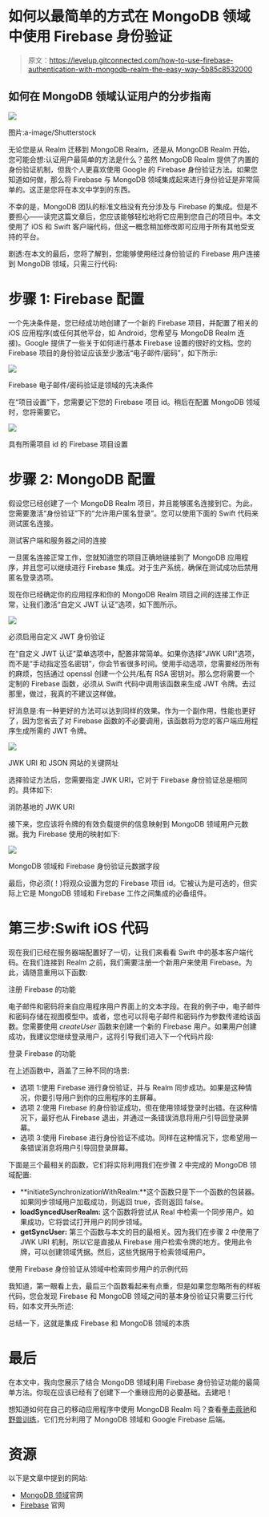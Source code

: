 # 如何以最简单的方式在 MongoDB 领域中使用 Firebase 身份验证

> 原文：<https://levelup.gitconnected.com/how-to-use-firebase-authentication-with-mongodb-realm-the-easy-way-5b85c8532000>

## 如何在 MongoDB 领域认证用户的分步指南

![](img/68afc12c0f44043d035c0a3a4248e1a3.png)

图片:a-image/Shutterstock

无论您是从 Realm 迁移到 MongoDB Realm，还是从 MongoDB Realm 开始，您可能会想:认证用户最简单的方法是什么？虽然 MongoDB Realm 提供了内置的身份验证机制，但我个人更喜欢使用 Google 的 Firebase 身份验证方法。如果您知道如何做，那么将 Firebase 与 MongoDB 领域集成起来进行身份验证是非常简单的。这正是您将在本文中学到的东西。

不幸的是，MongoDB 团队的标准文档没有充分涉及与 Firebase 的集成。但是不要担心——读完这篇文章后，您应该能够轻松地将它应用到您自己的项目中。本文使用了 iOS 和 Swift 客户端代码，但这一概念稍加修改即可应用于所有其他受支持的平台。

剧透:在本文的最后，您将了解到，您能够使用经过身份验证的 Firebase 用户连接到 MongoDB 领域，只需三行代码:

# 步骤 1: Firebase 配置

一个先决条件是，您已经成功地创建了一个新的 Firebase 项目，并配置了相关的 iOS 应用程序(或任何其他平台，如 Android，您希望与 MongoDB Realm 连接)。Google 提供了一些关于如何进行基本 Firebase 设置的很好的文档。您的 Firebase 项目的身份验证应该至少激活“电子邮件/密码”，如下所示:

![](img/05e1fc76c8c417e4f5242319eb0e3c33.png)

Firebase 电子邮件/密码验证是领域的先决条件

在“项目设置”下，您需要记下您的 Firebase 项目 id。稍后在配置 MongoDB 领域时，您将需要它。

![](img/2ca82f09e3ff560f0b3151c54c52e7ea.png)

具有所需项目 id 的 Firebase 项目设置

# 步骤 2: MongoDB 配置

假设您已经创建了一个 MongoDB Realm 项目，并且能够匿名连接到它。为此，您需要激活“身份验证”下的“允许用户匿名登录”。您可以使用下面的 Swift 代码来测试匿名连接。

测试客户端和服务器之间的连接

一旦匿名连接正常工作，您就知道您的项目正确地链接到了 MongoDB 应用程序，并且您可以继续进行 Firebase 集成。对于生产系统，确保在测试成功后禁用匿名登录选项。

现在你已经确定你的应用程序和你的 MongoDB Realm 项目之间的连接工作正常，让我们激活“自定义 JWT 认证”选项，如下图所示。

![](img/4fede318ceeceb3ddb8431353377bef6.png)

必须启用自定义 JWT 身份验证

在“自定义 JWT 认证”菜单选项中，配置非常简单。如果你选择“JWK URI”选项，而不是“手动指定签名密钥”，你会节省很多时间。使用手动选项，您需要经历所有的麻烦，包括通过 openssl 创建一个公共/私有 RSA 密钥对。那么您将需要一个定制的 Firebase 函数，必须从 Swift 代码中调用该函数来生成 JWT 令牌。去过那里，做过，我真的不建议这样做。

好消息是:有一种更好的方法可以达到同样的效果。作为一个副作用，性能也更好了，因为您省去了对 Firebase 函数的不必要调用，该函数将为您的客户端应用程序生成所需的 JWT 令牌。

![](img/d46ab81babec00b9a7e59be165a96e1d.png)

JWK URI 和 JSON 网站的关键网址

选择验证方法后，您需要指定 JWK URI，它对于 Firebase 身份验证总是相同的。具体如下:

消防基地的 JWK URI

接下来，您应该将令牌的有效负载提供的信息映射到 MongoDB 领域用户元数据。我为 Firebase 使用的映射如下:

![](img/47ebf375a8d04813db936b37d1a4b68d.png)

MongoDB 领域和 Firebase 身份验证元数据字段

最后，你必须(！)将观众设置为您的 Firebase 项目 id。它被认为是可选的，但实际上它是 MongoDB 领域和 Firebase 工作之间集成的必备组件。

# 第三步:Swift iOS 代码

现在我们已经在服务器端配置好了一切，让我们来看看 Swift 中的基本客户端代码。在我们连接到 Realm 之前，我们需要注册一个新用户来使用 Firebase。为此，请随意重用以下函数:

注册 Firebase 的功能

电子邮件和密码将来自应用程序用户界面上的文本字段。在我的例子中，电子邮件和密码存储在视图模型中。或者，您也可以将电子邮件和密码作为参数传递给该函数。您需要使用 *createUser* 函数来创建一个新的 Firebase 用户。如果用户创建成功，我建议您继续登录用户，这将引导我们进入下一个代码片段:

登录 Firebase 的功能

在上述函数中，涵盖了三种不同的场景:

*   选项 1:使用 Firebase 进行身份验证，并与 Realm 同步成功。如果是这种情况，你要引导用户到你的应用程序的主屏幕。
*   选项 2:使用 Firebase 的身份验证成功，但在使用领域登录时出错。在这种情况下，最好也从 Firebase 退出，并通过一条错误消息将用户引导回登录屏幕。
*   选项 3:使用 Firebase 进行身份验证不成功。同样在这种情况下，您希望用一条错误消息将用户引导回登录屏幕。

下面是三个最相关的函数，它们将实际利用我们在步骤 2 中完成的 MongoDB 领域配置:

*   **initiateSynchronizationWithRealm:**这个函数只是下一个函数的包装器。如果同步领域用户加载成功，则返回 true，否则返回 false。
*   **loadSyncedUserRealm:** 这个函数将尝试从 Real 中检索一个同步用户。如果成功，它将尝试打开用户的同步领域。
*   **getSyncUser:** 第三个函数与本文的目的最相关。因为我们在步骤 2 中使用了 JWK URI 机制，所以它是直接从 Firebase 用户检索令牌的地方。使用此令牌，可以创建领域凭据。然后，这些凭据用于检索领域用户。

使用 Firebase 身份验证从领域中检索同步用户的示例代码

我知道，第一眼看上去，最后三个函数看起来有点重，但是如果您忽略所有的样板代码，您会发现 Firebase 和 MongoDB 领域之间的基本身份验证只需要三行代码，如本文开头所述:

总结一下，这就是集成 Firebase 和 MongoDB 领域的本质

# 最后

在本文中，我向您展示了结合 MongoDB 领域利用 Firebase 身份验证功能的最简单方法。你现在应该已经有了创建下一个重磅应用的必要基础。去建吧！

想知道如何在自己的移动应用程序中使用 MongoDB Realm 吗？查看[拳击蔻驰](https://itunes.apple.com/WebObjects/MZStore.woa/wa/viewSoftware?id=1308556493&mt=8)和[野兽训练](https://itunes.apple.com/WebObjects/MZStore.woa/wa/viewSoftware?id=1487388888&mt=8)，它们充分利用了 MongoDB 领域和 Google Firebase 后端。

# 资源

以下是文章中提到的网站:

*   [MongoDB 领域](https://www.mongodb.com/realm)官网
*   [Firebase](https://firebase.google.com) 官网